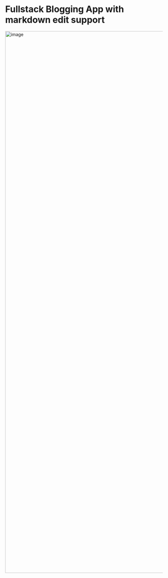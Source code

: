 # Fullstack Blogging App with markdown edit support

<img width="1728" alt="image" src="https://user-images.githubusercontent.com/41536903/203000027-bf60c6a8-24f0-4f5a-a677-8ae35b58422f.png">
